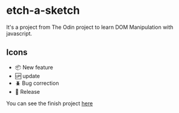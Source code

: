 # etch-a-sketch
It's a project from  The Odin project to learn DOM Manipulation with javascript.

## Icons
- :package: New feature
- :up: update
- :beetle: Bug correction
- :checkered_flag: Release

You can see the finish project [here](https://fariasmi.github.io/etch-a-sketch/)
